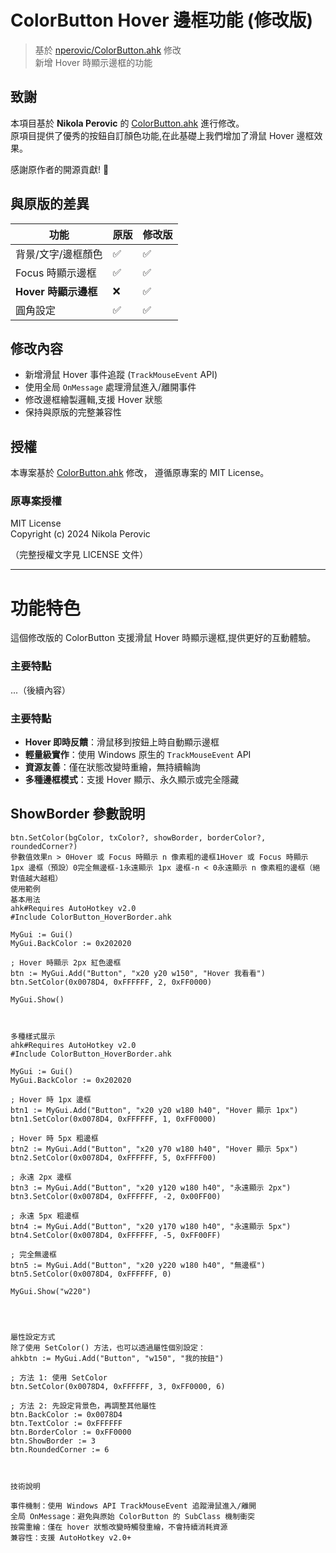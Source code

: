 # ColorButton Hover 邊框功能 (修改版)

> 基於 [nperovic/ColorButton.ahk](https://github.com/nperovic/ColorButton.ahk) 修改  
> 新增 Hover 時顯示邊框的功能

## 致謝

本項目基於 **Nikola Perovic** 的 [ColorButton.ahk](https://github.com/nperovic/ColorButton.ahk) 進行修改。  
原項目提供了優秀的按鈕自訂顏色功能,在此基礎上我們增加了滑鼠 Hover 邊框效果。

感謝原作者的開源貢獻! 🙏

## 與原版的差異

| 功能 | 原版 | 修改版 |
|------|------|--------|
| 背景/文字/邊框顏色 | ✅ | ✅ |
| Focus 時顯示邊框 | ✅ | ✅ |
| **Hover 時顯示邊框** | ❌ | ✅ |
| 圓角設定 | ✅ | ✅ |

## 修改內容

- 新增滑鼠 Hover 事件追蹤 (`TrackMouseEvent` API)
- 使用全局 `OnMessage` 處理滑鼠進入/離開事件
- 修改邊框繪製邏輯,支援 Hover 狀態
- 保持與原版的完整兼容性

## 授權

本專案基於 [ColorButton.ahk](https://github.com/nperovic/ColorButton.ahk) 修改，
遵循原專案的 MIT License。

### 原專案授權
MIT License  
Copyright (c) 2024 Nikola Perovic

（完整授權文字見 LICENSE 文件）

---

# 功能特色

這個修改版的 ColorButton 支援滑鼠 Hover 時顯示邊框,提供更好的互動體驗。

### 主要特點
...（後續內容）

### 主要特點
- **Hover 即時反饋**：滑鼠移到按鈕上時自動顯示邊框
- **輕量級實作**：使用 Windows 原生的 `TrackMouseEvent` API
- **資源友善**：僅在狀態改變時重繪，無持續輪詢
- **多種邊框模式**：支援 Hover 顯示、永久顯示或完全隱藏

## ShowBorder 參數說明
```ahk
btn.SetColor(bgColor, txColor?, showBorder, borderColor?, roundedCorner?)
參數值效果n > 0Hover 或 Focus 時顯示 n 像素粗的邊框1Hover 或 Focus 時顯示 1px 邊框（預設）0完全無邊框-1永遠顯示 1px 邊框-n < 0永遠顯示 n 像素粗的邊框（絕對值越大越粗）
使用範例
基本用法
ahk#Requires AutoHotkey v2.0
#Include ColorButton_HoverBorder.ahk

MyGui := Gui()
MyGui.BackColor := 0x202020

; Hover 時顯示 2px 紅色邊框
btn := MyGui.Add("Button", "x20 y20 w150", "Hover 我看看")
btn.SetColor(0x0078D4, 0xFFFFFF, 2, 0xFF0000)

MyGui.Show()



多種樣式展示
ahk#Requires AutoHotkey v2.0
#Include ColorButton_HoverBorder.ahk

MyGui := Gui()
MyGui.BackColor := 0x202020

; Hover 時 1px 邊框
btn1 := MyGui.Add("Button", "x20 y20 w180 h40", "Hover 顯示 1px")
btn1.SetColor(0x0078D4, 0xFFFFFF, 1, 0xFF0000)

; Hover 時 5px 粗邊框
btn2 := MyGui.Add("Button", "x20 y70 w180 h40", "Hover 顯示 5px")
btn2.SetColor(0x0078D4, 0xFFFFFF, 5, 0xFFFF00)

; 永遠 2px 邊框
btn3 := MyGui.Add("Button", "x20 y120 w180 h40", "永遠顯示 2px")
btn3.SetColor(0x0078D4, 0xFFFFFF, -2, 0x00FF00)

; 永遠 5px 粗邊框
btn4 := MyGui.Add("Button", "x20 y170 w180 h40", "永遠顯示 5px")
btn4.SetColor(0x0078D4, 0xFFFFFF, -5, 0xFF00FF)

; 完全無邊框
btn5 := MyGui.Add("Button", "x20 y220 w180 h40", "無邊框")
btn5.SetColor(0x0078D4, 0xFFFFFF, 0)

MyGui.Show("w220")




屬性設定方式
除了使用 SetColor() 方法，也可以透過屬性個別設定：
ahkbtn := MyGui.Add("Button", "w150", "我的按鈕")

; 方法 1: 使用 SetColor
btn.SetColor(0x0078D4, 0xFFFFFF, 3, 0xFF0000, 6)

; 方法 2: 先設定背景色，再調整其他屬性
btn.BackColor := 0x0078D4
btn.TextColor := 0xFFFFFF
btn.BorderColor := 0xFF0000
btn.ShowBorder := 3
btn.RoundedCorner := 6



技術說明

事件機制：使用 Windows API TrackMouseEvent 追蹤滑鼠進入/離開
全局 OnMessage：避免與原始 ColorButton 的 SubClass 機制衝突
按需重繪：僅在 hover 狀態改變時觸發重繪，不會持續消耗資源
兼容性：支援 AutoHotkey v2.0+


